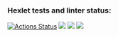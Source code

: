 ### Hexlet tests and linter status:
[![Actions Status](https://github.com/MiriyamBird/frontend-project-lvl1/workflows/hexlet-check/badge.svg)](https://github.com/MiriyamBird/frontend-project-lvl1/actions)
<a href="https://codeclimate.com/github/MiriyamBird/frontend-project-lvl1/maintainability"><img src="https://api.codeclimate.com/v1/badges/35e472af33517ab7d6ff/maintainability" /></a>
<a href="https://asciinema.org/a/Ll5LXwqnokzKZhy9FTdiIFsEn" target="_blank"><img src="https://asciinema.org/a/Ll5LXwqnokzKZhy9FTdiIFsEn.svg" /></a>
<a href="https://asciinema.org/a/z5Isr8hbEAdaK8IvJ9s0yuvKe" target="_blank"><img src="https://asciinema.org/a/z5Isr8hbEAdaK8IvJ9s0yuvKe.svg" /></a>